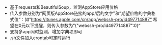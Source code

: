 - 基于requests和BeautifulSoup，监测AppStore应用价格
- 传入参数分别为“网页版AppStore链接的app/后的文字”和”期望价格的字典格式值“：如“https://itunes.apple.com/cn/app/webssh-pro/id497714887“ 希望在0元以下提醒，则传入参数为”{"webssh-pro/id497714887":0}“
- 支持多app同时监测，增加字典项即可
- .sh文件加入crontab可定时运行
